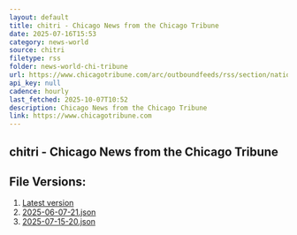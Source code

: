 ```yaml
---
layout: default
title: chitri - Chicago News from the Chicago Tribune
date: 2025-07-16T15:53
category: news-world
source: chitri
filetype: rss
folder: news-world-chi-tribune
url: https://www.chicagotribune.com/arc/outboundfeeds/rss/section/nation-world/&sort=display_date:desc
api_key: null
cadence: hourly
last_fetched: 2025-10-07T10:52
description: Chicago News from the Chicago Tribune
link: https://www.chicagotribune.com
---
```


## chitri - Chicago News from the Chicago Tribune

<div id="data-chart"></div>
<div id="data-table"></div>
<script>
document.addEventListener('DOMContentLoaded', function(){
  document.getElementById('data-table').textContent = 'This source isn't supported for tables yet.';
});
</script>

## File Versions:
1. [Latest version](./latest.json)
2. [2025-06-07-21.json](./2025-06-07-21.json)
3. [2025-07-15-20.json](./2025-07-15-20.json)

